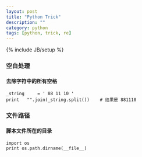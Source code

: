 ```yaml
---
layout: post
title: "Python Trick"
description: ""
category: python
tags: [python, trick, re]
---
```

{% include JB/setup %}

### 空白处理

#### 去除字符中的所有空格

    _string     = ' 88 11 10 '
    print   "".join(_string.split())    # 结果是 881110

### 文件路径

#### 脚本文件所在的目录

    import os
    print os.path.dirname(__file__)

